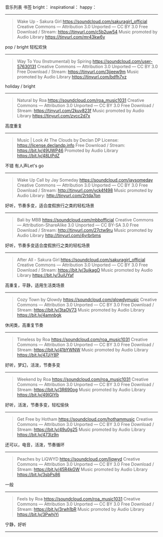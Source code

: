 音乐列表
书签
bright：
inspirational：
happy：

---
>Wake Up - Sakura Girl https://soundcloud.com/sakuragirl_official
Creative Commons — Attribution 3.0 Unported — CC BY 3.0
Free Download / Stream: https://tinyurl.com/c5b2uw54
Music promoted by Audio Library https://tinyurl.com/mr43kw6y

pop / bright
轻松欢快

---
>Way To You (Instrumental) by Spiring https://soundcloud.com/user-57630131
Creative Commons — Attribution 3.0 Unported — CC BY 3.0
Free Download / Stream: https://tinyurl.com/3jjeew9m
Music promoted by Audio Library https://tinyurl.com/bdfh7vz

holiday / bright

---
>Natural by Roa https://soundcloud.com/roa_music1031
Creative Commons — Attribution 3.0 Unported — CC BY 3.0
Free Download / Stream: https://tinyurl.com/2kuv823f
Music promoted by Audio Library https://tinyurl.com/zvcc2d7x

高度重复

---
>Music | Look At The Clouds by Declan DP
License: https://license.declandp.info
Free Download / Stream: https://bit.ly/49UWP46
Promoted by Audio Library https://bit.ly/48LtPdZ

不错 有人声Let's go

---
>Wake Up Call by Jay Someday https://soundcloud.com/jaysomeday
Creative Commons — Attribution 3.0 Unported — CC BY 3.0
Free Download / Stream: http://tinyurl.com/yck4f498
Music promoted by Audio Library: http://tinyurl.com/2rtda7pn

好听，节奏多变，适合度假旅行之类的轻松场景

---

>Bali by MBB https://soundcloud.com/mbbofficial
Creative Commons — Attribution-ShareAlike 3.0 Unported — CC BY-SA 3.0
Free Download / Stream: http://tinyurl.com/27ctw9ru
Music promoted by Audio Library http://tinyurl.com/4yrbrbms

好听，节奏多变适合度假旅行之类的轻松场景

---

>After All - Sakura Girl https://soundcloud.com/sakuragirl_official
Creative Commons — Attribution 3.0 Unported — CC BY 3.0
Free Download / Stream: https://bit.ly/3ujkagO
Music promoted by Audio Library https://bit.ly/3uiUYaf

高重复，平静，适用生活类场景

---
>Cozy Town by Qlowdy https://soundcloud.com/qlowdymusic
Creative Commons — Attribution 3.0 Unported — CC BY 3.0
Free Download / Stream: https://bit.ly/3taOV73
Music promoted by Audio Library https://bit.ly/4amnbgk

休闲类，高重复节奏

---

>Timeless by Roa https://soundcloud.com/roa_music1031
Creative Commons — Attribution 3.0 Unported — CC BY 3.0
Free Download / Stream: https://bit.ly/41bYWNW
Music promoted by Audio Library https://bit.ly/47JjY8P

好听，梦幻，活泼，节奏多变

---

>Weekend by Roa https://soundcloud.com/roa_music1031
Creative Commons — Attribution 3.0 Unported — CC BY 3.0
Free Download / Stream: https://bit.ly/3R690og
Music promoted by Audio Library https://bit.ly/49IGIYb

好听，活泼，节奏多变，轻松愉快

---

>Get Free by Hotham https://soundcloud.com/hothammusic
Creative Commons — Attribution 3.0 Unported — CC BY 3.0
Free Download / Stream: https://bit.ly/49u0g25
Music promoted by Audio Library https://bit.ly/473lz9n

还可以，电音，活泼，节奏循环

---

>Peaches by LiQWYD https://soundcloud.com/liqwyd
Creative Commons — Attribution 3.0 Unported — CC BY 3.0
Free Download / Stream: https://bit.ly/45R4kGW
Music promoted by Audio Library https://bit.ly/3sbPs86

一般

---

>Feels by Roa https://soundcloud.com/roa_music1031
Creative Commons — Attribution 3.0 Unported — CC BY 3.0
Free Download / Stream: https://bit.ly/3rwh1bR
Music promoted by Audio Library https://bit.ly/3PwhjYi

宁静，好听

---
